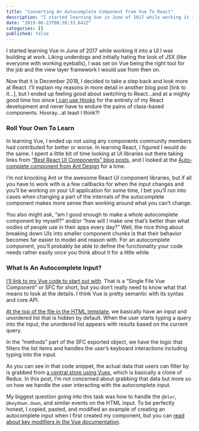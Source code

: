 ```yaml
---
title: "Converting An Autocomplete Component From Vue To React"
description: "I started learning Vue in June of 2017 while working it into a UI I was building at work. Liking underdogs and initially hating the look of…"
date: "2019-06-23T00:50:33.642Z"
categories: []
published: false
---
```


I started learning Vue in June of 2017 while working it into a UI I was building at work. Liking underdogs and initially hating the look of JSX (like everyone with working eyeballs), I was set on Vue being the right tool for the job and the view layer framework I would use from then on.

Now that it is December 2018, I decided to take a step back and look more at React. I’ll explain my reasons in more detail in another blog post \[link to it…\], but I ended up feeling good about switching to React…and at a mighty good time too since [I can use Hooks](https://reactjs.org/docs/hooks-intro.html) for the entirety of my React development and never have to endure the pains of class-based components. Hooray…at least I think?!

### Roll Your Own To Learn

In learning Vue, I ended up not using any components community members had contributed for better or worse. In learning React, I figured I would do the same. I spent a little bit of time looking at UI libraries out there taking links from [“Best React UI Components” blog posts](https://hackernoon.com/23-best-react-ui-component-libraries-and-frameworks-250a81b2ac42), and I looked at the [Auto-complete component from Ant Design](https://ant.design/components/auto-complete/) for a time. 

I’m not knocking Ant or the awesome React UI component libraries, but if all you have to work with is a few callbacks for when the input changes and you’ll be working on your UI application for some time, I bet you’ll run into cases when changing a part of the internals of the autocomplete component makes more sense than working around what you can’t change.

You also might ask, “am I good enough to make a whole autocomplete component by myself?” and/or “how will I make one that’s better than what oodles of people use in their apps every day?” Well, the nice thing about breaking down UIs into smaller component chunks is that their behavior becomes far easier to model and reason with. For an autocomplete component, you’ll probably be able to define the functionality your code needs rather easily once you think about it for a little while.

### What Is An Autocomplete Input?

[I’ll link to my Vue code to start out with](https://github.com/CuBoulder/lil_shrugger/blob/1.x/src/components/AutocompleteInput.vue). That is a “Single File Vue Component” or SFC for short, but you don’t really need to know what that means to look at the details. I think Vue is pretty semantic with its syntax and core API.

[At the top of the file in the HTML template](https://github.com/CuBoulder/lil_shrugger/blob/1.x/src/components/AutocompleteInput.vue#L3), we basically have an input and unordered list that is hidden by default. When the user starts typing a query into the input, the unordered list appears with results based on the current query. 

In the “methods” part of the SFC exported object, we have the logic that filters the list items and handles the user’s keyboard interactions including typing into the input.

As you can see in that code snippet, the actual data that users can filter by is grabbed from [a central store using Vuex](https://vuex.vuejs.org/), which is basically a clone of Redux. In this post, I’m not concerned about grabbing that data but more so on how we handle the user interacting with the autocomplete input.

My biggest question going into this task was how to handle the `@blur`, `@keydown.down`, and similar events on the HTML input. To be perfectly honest, I copied, pasted, and modified an example of creating an autocomplete input when I first created my component, but you can [read about key modifiers in the Vue documentation](https://vuejs.org/v2/guide/events.html#Key-Modifiers).
